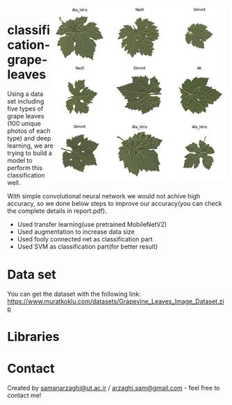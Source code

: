 <img src="./img/pre-process.png" align="right" />

# classification-grape-leaves
Using a data set including five types of grape leaves (100 unique photos of each type) and deep learning, we are trying to build a model to perform this classification well.

With simple convolutional neural network we would not achive high accuracy, so we done below steps to improve our accuracy(you can check the complete details in report.pdf).

* Used transfer learning(use pretrained MobileNetV2)
* Used augmentation to increase data size
* Used fooly connected net as classification part
* Used SVM as  classification part(for better result)

# Data set
You can get the dataset with the following link: https://www.muratkoklu.com/datasets/Grapevine_Leaves_Image_Dataset.zip

# Libraries





# Contact
Created by samanarzaghi@ut.ac.ir / arzaghi.sam@gmail.com - feel free to contact me!
